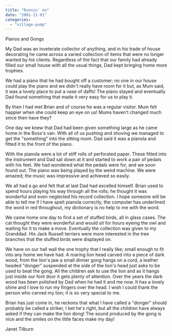 ```yaml
---
title: "Runnin' on"
date: "2001-11-01"
categories: 
  - "village-pump"
---
```


Pianos and Gongs

My Dad was an inveterate collector of anything, and in his trade of house decorating he came across a varied collection of items that were no longer wanted by his clients. Regardless of the fact that our family had already filled our small house with all the usual things, Dad kept bringing home more trophies.

We had a piano that he had bought off a customer; no one in our house could play the piano and we didn't really have room for it but, as Mum said, it was a lovely place to put a vase of daffs! The piano stayed and eventually Dad found something that made it very easy for us to play it.

By then I had met Brian and of course he was a regular visitor. Mum felt happier when she could keep an eye on us! Mums haven't changed much since then have they?

One day we knew that Dad had been given something large as he came home in the Boss's van. With all of us pushing and shoving we managed to get the "something" into the sitting room. Dad said it was a pianola and fitted it to the front of the piano.

With the pianola were a lot of stiff rolls of perforated paper. These fitted into the instrument and Dad sat down at it and started to work a pair of pedals with his feet. We had wondered what the pedals were for, and we soon found out. The piano was being played by the weird machine. We were amazed; the music was impressive and achieved so easily.

We all had a go and felt that at last Dad had excelled himself. Brian used to spend hours playing his way through all the rolls; he thought it was wonderful and even neglected his record collection. I hope someone will be able to tell me if I have spelt pianola correctly, the computer has underlined the word in red throughout, my dictionary is no help to me with the word.

We came home one day to find a set of stuffed birds, all in glass cases. The cat thought they were wonderful and would sit for hours eyeing the owl and waiting for it to make a move. Eventually the collection was given to my Granddad. His Jack Russell terriers were more interested in the tree branches that the stuffed birds were displayed on.

We have on our hall wall the one trophy that I really like; small enough to fit into any home we have had. A roaring lion head carved into a piece of dark wood, from the lion's jaw a small dinner gong hangs on a cord, a leather headed "donger" suspended at the side of the lion's head just asks to be used to beat the gong. All the children ask to use the lion and as it hangs just inside our font door it gets plenty of attention. Over the years the dark wood has been polished by Dad when he had it and me now. It has a lovely shine and I love to run my fingers over the head. I wish I could thank the person who carved my lion; it is so very special to me.

Brian has just come in, he reckons that what I have called a "donger" should probably be called a striker, I bet he's right, but all the children have always asked if they can make the lion dong! The sound produced by the gong is nice and the smiles on the little faces make my day!

Janet Tilburn
